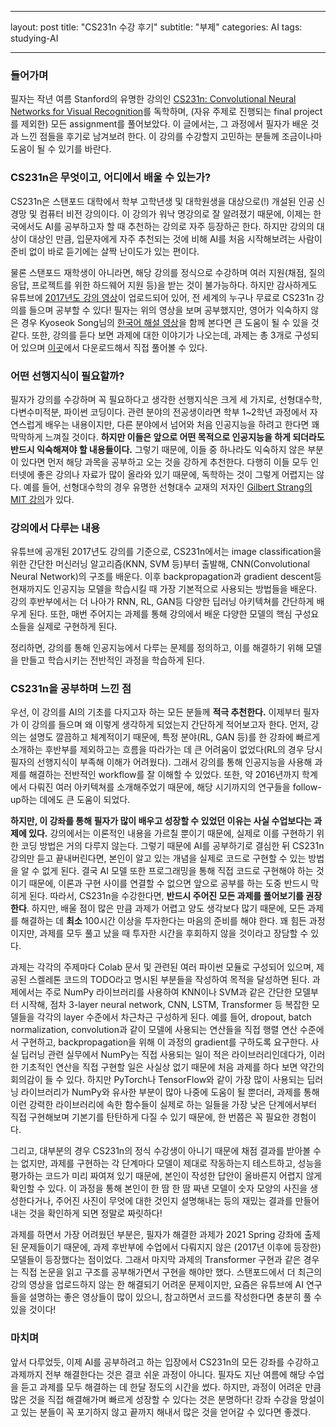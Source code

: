 -----------

layout: post
title:  "CS231n 수강 후기"
subtitle:   "부제"
categories: AI
tags: studying-AI

---




### 들어가며

필자는 작년 여름 Stanford의 유명한 강의인 [CS231n: Convolutional Neural Networks for Visual Recognition](http://cs231n.stanford.edu/)를 독학하며, (자유 주제로 진행되는 final project를 제외한) 모든 assignment를 풀어보았다. 이 글에서는, 그 과정에서 필자가 배운 것과 느낀 점들을 후기로 남겨보려 한다. 이 강의를 수강할지 고민하는 분들께 조금이나마 도움이 될 수 있기를 바란다.



### CS231n은 무엇이고, 어디에서 배울 수 있는가?

CS231n은 스탠포드 대학에서 학부 고학년생 및 대학원생을 대상으로(!) 개설된 인공 신경망 및 컴퓨터 비전 강의이다. 이 강의가 워낙 명강의로 잘 알려졌기 때문에, 이제는 한국에서도 AI를 공부하고자 할 때 추천하는 강의로 자주 등장하곤 한다. 하지만 강의의 대상이 대상인 만큼, 입문자에게 자주 추천되는 것에 비해 AI를 처음 시작해보려는 사람이 준비 없이 바로 듣기에는 살짝 난이도가 있는 편이다.

물론 스탠포드 재학생이 아니라면, 해당 강의를 정식으로 수강하며 여러 지원(채점, 질의응답, 프로젝트를 위한 하드웨어 지원 등)을 받는 것이 불가능하다. 하지만 감사하게도 유튜브에 [2017년도 강의 영상](https://youtu.be/vT1JzLTH4G4)이 업로드되어 있어, 전 세계의 누구나 무료로 CS231n 강의를 들으며 공부할 수 있다! 필자는 위의 영상을 보며 공부했지만, 영어가 익숙하지 않은 경우 Kyoseok Song님의 [한국어 해설 영상](https://youtu.be/3QjGtOlIiVI)을 함께 본다면 큰 도움이 될 수 있을 것 같다. 또한, 강의를 듣다 보면 과제에 대한 이야기가 나오는데, 과제는 총 3개로 구성되어 있으며 [이곳](https://cs231n.github.io/)에서 다운로드해서 직접 풀어볼 수 있다.



### 어떤 선행지식이 필요할까?

필자가 강의를 수강하며 꼭 필요하다고 생각한 선행지식은 크게 세 가지로, 선형대수학, 다변수미적분, 파이썬 코딩이다. 관련 분야의 전공생이라면 학부 1~2학년 과정에서 자연스럽게 배우는 내용이지만, 다른 분야에서 넘어와 처음 인공지능을 하려고 한다면 꽤 막막하게 느껴질 것이다. **하지만 이들은 앞으로 어떤 목적으로 인공지능을 하게 되더라도 반드시 익숙해져야 할 내용들이다.** 그렇기 때문에, 이들 중 하나라도 익숙하지 않은 부분이 있다면 먼저 해당 과목을 공부하고 오는 것을 강하게 추천한다. 다행히 이들 모두 인터넷에 좋은 강의나 자료가 많이 올라와 있기 때문에, 독학하는 것이 그렇게 어렵지는 않다. 예를 들어, 선형대수학의 경우 유명한 선형대수 교재의 저자인 [Gilbert Strang의 MIT 강의](https://youtu.be/J7DzL2_Na80)가 있다.



### 강의에서 다루는 내용

유튜브에 공개된 2017년도 강의를 기준으로, CS231n에서는 image classification을 위한 간단한 머신러닝 알고리즘(KNN, SVM 등)부터 출발해, CNN(Convolutional Neural Network)의 구조를 배운다. 이후 backpropagation과 gradient descent등 현재까지도 인공지능 모델을 학습시킬 때 가장 기본적으로 사용되는 방법들을 배운다. 강의 후반부에서는 더 나아가 RNN, RL, GAN등 다양한 딥러닝 아키텍쳐를 간단하게 배우게 된다. 또한, 매번 주어지는 과제를 통해 강의에서 배운 다양한 모델의 핵심 구성요소들을 실제로 구현하게 된다.

정리하면, 강의를 통해 인공지능에서 다루는 문제를 정의하고, 이를 해결하기 위해 모델을 만들고 학습시키는 전반적인 과정을 학습하게 된다.



### CS231n을 공부하며 느낀 점

우선, 이 강의를 AI의 기초를 다지고자 하는 모든 분들께 **적극 추천한다.** 이제부터 필자가 이 강의를 들으며 왜 이렇게 생각하게 되었는지 간단하게 적어보고자 한다. 먼저, 강의는 설명도 깔끔하고 체계적이기 때문에, 특정 분야(RL, GAN 등)를 한 강좌에 빠르게 소개하는 후반부를 제외하고는 흐름을 따라가는 데 큰 어려움이 없었다(RL의 경우 당시 필자의 선행지식이 부족해 이해가 어려웠다). 그래서 강의를 통해 인공지능을 사용해 과제를 해결하는 전반적인 workflow를 잘 이해할 수 있었다. 또한, 약 2016년까지 학계에서 다뤄진 여러 아키텍쳐를 소개해주었기 때문에, 해당 시기까지의 연구들을 follow-up하는 데에도 큰 도움이 되었다.

**하지만, 이 강좌를 통해 필자가 많이 배우고 성장할 수 있었던 이유는 사실 수업보다는 과제에 있다.** 강의에서는 이론적인 내용을 가르칠 뿐이기 때문에, 실제로 이를 구현하기 위한 코딩 방법은 거의 다루지 않는다. 그렇기 때문에 AI를 공부하기로 결심한 뒤 CS231n 강의만 듣고 끝내버린다면, 본인이 알고 있는 개념을 실제로 코드로 구현할 수 있는 방법을 알 수 없게 된다. 결국 AI 모델 또한 프로그래밍을 통해 직접 코드로 구현해야 하는 것이기 때문에, 이론과 구현 사이를 연결할 수 없으면 앞으로 공부를 하는 도중 반드시 막히게 된다. 따라서, CS231n을 수강한다면, **반드시 주어진 모든 과제를 풀어보기를 권장한다**. 하지만, 배울 점이 많은 만큼 과제가 어렵고 양도 생각보다 많기 때문에, 모든 과제를 해결하는 데 **최소** 100시간 이상을 투자한다는 마음의 준비를 해야 한다. 꽤 힘든 과정이지만, 과제를 모두 풀고 났을 때 투자한 시간을 후회하지 않을 것이라고 장담할 수 있다.

과제는 각각의 주제마다 Colab 문서 및 관련된 여러 파이썬 모듈로 구성되어 있으며, 제공된 스켈레톤 코드의 TODO라고 명시된 부분들을 작성하여 목적을 달성하면 된다. 과제에서는 주로 NumPy 라이브러리를 사용하여 KNN이나 SVM과 같은 간단한 모델부터 시작해, 점차 3-layer neural network, CNN, LSTM, Transformer 등 복잡한 모델들을 각각의 layer 수준에서 차근차근 구성하게 된다. 예를 들어, dropout, batch normalization, convolution과 같이 모델에 사용되는 연산들을 직접 행렬 연산 수준에서 구현하고, backpropagation을 위해 이 과정의 gradient를 구하도록 요구한다. 사실 딥러닝 관련 실무에서 NumPy는 직접 사용되는 일이 적은 라이브러리인데다가, 이러한 기초적인 연산을 직접 구현할 일은 사실상 없기 때문에 처음 과제를 하다 보면 약간의 회의감이 들 수 있다. 하지만 PyTorch나 TensorFlow와 같이 가장 많이 사용되는 딥러닝 라이브러리가 NumPy와 유사한 부분이 많아 나중에 도움이 될 뿐더러, 과제를 통해 이런 강력한 라이브러리에 속한 함수들이 실제로 하는 일들을 가장 낮은 단계에서부터 직접 구현해보며 기본기를 탄탄하게 다질 수 있기 때문에, 한 번쯤은 꼭 필요한 경험이다.

그리고, 대부분의 경우 CS231n의 정식 수강생이 아니기 때문에 채점 결과를 받아볼 수는 없지만, 과제를 구현하는 각 단계마다 모델이 제대로 작동하는지 테스트하고, 성능을 평가하는 코드가 미리 짜여져 있기 때문에, 본인이 작성한 답안이 올바른지 어렵지 않게 확인할 수 있다. 이 과정을 통해 본인이 한 땀 한 땀 짜낸 모델이 숫자 모양의 사진을 생성한다거나, 주어진 사진이 무엇에 대한 것인지 설명해내는 등의 재밌는 결과를 만들어내는 것을 확인하게 되면 정말로 짜릿하다!

과제를 하면서 가장 어려웠던 부분은, 필자가 해결한 과제가 2021 Spring 강좌에 출제된 문제들이기 때문에, 과제 후반부에 수업에서 다뤄지지 않은 (2017년 이후에 등장한) 모델들이 등장했다는 점이었다. 그래서 마지막 과제의 Transformer 구현과 같은 경우는 직접 논문을 읽고 구조를 공부해가면서 구현을 해야만 했다. 스탠포드에서 더 최근의 강의 영상을 업로드하지 않는 한 해결되기 어려운 문제이지만, 요즘은 유튜브에 AI 연구들을 설명하는 좋은 영상들이 많이 있으니, 참고하면서 코드를 작성한다면 충분히 풀 수 있을 것이다!



### 마치며

앞서 다루었듯, 이제 AI를 공부하려고 하는 입장에서 CS231n의 모든 강좌를 수강하고 과제까지 전부 해결한다는 것은 결코 쉬운 과정이 아니다. 필자도 지난 여름에 해당 수업을 듣고 과제를 모두 해결하는 데 한달 정도의 시간을 썼다. 하지만, 과정이 어려운 만큼 많은 것을 직접 해결해가며 빠르게 성장할 수 있다는 것은 분명하다! 강좌 수강을 망설이고 있는 분들이 꼭 포기하지 않고 끝까지 해내서 많은 것을 얻어갈 수 있다면 좋겠다.